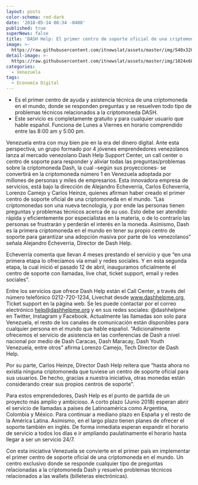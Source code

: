 ```yaml
---
layout: posts
color-schema: red-dark
date: '2018-05-14 08:34 -0400'
published: true
superNews: false
title: 'DASH Help: El primer centro de soporte oficial de una criptomoneda'
image: >-
  https://raw.githubusercontent.com/itnewslat/assets/master/img/540x320/DASH-HELP-p.jpg
detail-image: >-
  https://raw.githubusercontent.com/itnewslat/assets/master/img/1024x680/DASH-HELP-g.jpg
categories:
  - Venezuela
tags:
  - Economía Digital
---
```

- Es el primer centro de ayuda y asistencia técnica de una criptomoneda en el mundo, donde se responden preguntas y se resuelven todo tipo de problemas técnicos relacionados a la criptomoneda DASH.
- Este servicio es completamente gratuito y para cualquier usuario que hable español. Funciona de Lunes a Viernes en horario comprendido entre las 8:00 am y 5:00 pm.

Venezuela entra con muy bien pie en la era del dinero digital. Ante esta perspectiva,  un grupo formado por 4 jóvenes emprendedores venezolanos  lanza al mercado venezolano Dash Help Support Center, un call center o centro de soporte para responder y aliviar todas las preguntas/problemas sobre la criptomoneda Dash, la cual –según sus proyecciones- se convertirá en la criptomoneda número 1 en Venezuela adoptada por millones de personas y miles de empresarios.
Esta innovadora empresa de servicios, está bajo la dirección de Alejandro Echeverria, Carlos Echeverria, Lorenzo Camejo y Carlos Heinze, quienes afirman haber creado el primer centro de soporte oficial de una criptomoneda en el mundo. “Las criptomonedas son una nueva tecnología, y por ende las personas tienen preguntas y problemas técnicos acerca de su uso. Esto debe ser atendido rápida y eficientemente por especialistas en la materia, o de lo contrario las personas se frustrarán y perderán el interés en la moneda. Asimismo, Dash es la primera criptomoneda en el mundo en tener su propio centro de soporte para garantizar una adopción masiva por parte de los venezolanos” señala Alejandro Echeverria, Director de Dash Help.

Echeverría comenta que llevan 4 meses prestando el servicio y que  “en una primera etapa lo ofrecíamos vía email y redes sociales. Y en esta segunda etapa, la cual inició el pasado 12 de abril, inauguramos oficialmente el centro de soporte con llamadas, live chat, ticket support, email y redes sociales”. 

Entre los servicios que ofrece Dash Help están el Call Center, a través del número telefónico 0212-720-1234, Livechat desde www.dashhelpme.org,  Ticket support en la página web. Se les puede contactar por el correo electrónico help@dashhelpme.org y en sus redes sociales: @dashhelpme en Twitter, Instagram y Facebook. Actualmente las llamadas son solo para Venezuela, el resto de los canales de comunicación están disponibles para cualquier persona en el mundo que hable español. “Adicionalmente ofrecemos el servicio de asistencia en las conferencias de Dash a nivel nacional por medio de Dash Caracas, Dash Maracay, Dash Youth Venezuela, entre otros” afirma Lorenzo Camejo, Tech Director de Dash Help.  

Por su parte, Carlos Heinze, Director Dash Help reitera que “hasta ahora  no existía ninguna criptomoneda que tuviese un centro de soporte oficial para sus usuarios. De hecho, gracias a nuestra iniciativa, otras monedas están considerando crear sus propios centros de soporte”.

Para estos emprendedores, Dash Help es el punto de partida de un proyecto más amplio y ambicioso. A corto plazo (Junio 2018) esperan abrir el servicio de llamadas a países de Latinoamérica como Argentina, Colombia y  México. Para continuar a mediano plazo en España y el resto de la América Latina. Asimismo, en el largo plazo tienen planes de ofrecer el soporte también en inglés. De forma inmediata esperan expandir el horario de servicio a todos los días e ir ampliando paulatinamente el horario hasta llegar a ser un servicio 24/7.

Con esta iniciativa Venezuela se convierte en el primer país en implementar el primer centro de soporte oficial de una criptomoneda en el mundo. Un centro exclusivo donde se responde cualquier tipo de preguntas relacionadas a la criptomoneda Dash y resuelve problemas técnicos relacionados a las wallets (billeteras electrónicas). 